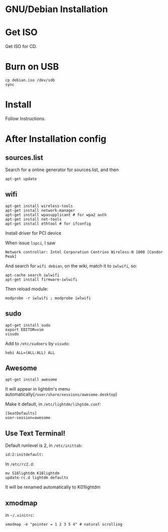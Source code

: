 # GNU/Debian Installation

# Get ISO

Get ISO for CD.

# Burn on USB

```
cp debian.iso /dev/sdb
sync
```

# Install

Follow Instructions.

# After Installation config

## sources.list

Search for a online generator for sources.list, and then

```
apt-get update
```

## wifi

```
apt-get install wireless-tools
apt-get install network-manager
apt-get install wpasupplicant # for wpa2 auth
apt-get install net-tools
apt-get install ethtool # for ifconfig
```

Install driver for PCI device

When issue `lspci`, I saw

```
Network controller: Intel Corporation Centrino Wireless-N 1000 [Condor Peak]
```

And search for `wifi debian`, on the wiki, match it to `iwlwifi`, so:

```
apt-cache search iwlwifi
apt-get install firmware-iwlwifi
```

Then reload module:

```
modprobe -r iwlwifi ; modprobe iwlwifi
```

## sudo

```
apt-get install sudo
export EDITOR=vim
visudo
```

Add to `/etc/sudoers` by `visudo`:

```
hebi ALL=(ALL:ALL) ALL
```

## Awesome

```
apt-get install awesome
```

It will appear in lightdm's menu automatically(`/user/share/xessions/awesome.desktop`)

Make it default, in `/etc/lightdm/lihgtdm.conf`:

```
[SeatDefaults]
user-session=awesome
```

## Use Text Terminal!

Default runlevel is 2, in `/etc/inittab`:

```
id:2:initdefault:
```

In `/etc/rc2.d`:

```
mv S18lightdm K18lightdm
update-rc.d lightdm defaults
```

It will be renamed automatically to K01lightdm

## xmodmap

in `~/.xinitrc`:

```
xmodmap -e "pointer = 1 2 3 5 4" # natural scrolling
```
